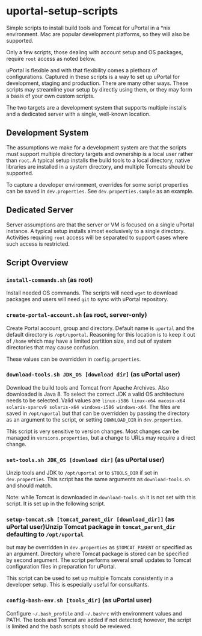 # uportal-setup-scripts
Simple scripts to install build tools and Tomcat for uPortal in a *nix
environment. Mac are popular development platforms, so they will also
be supported.

Only a few scripts, those dealing with account setup and OS packages,
require `root` access as noted below.

uPortal is flexible and with that flexibility comes a plethora of
configurations. Captured in these scripts is a way to set up uPortal
for development, staging and production. There are many other ways.
These scripts may streamline your setup by directly using them, or
they may form a basis of your own custom scripts.

The two targets are a development system that supports multiple
installs and a dedicated server with a single, well-known location.

## Development System
The assumptions we make for a development system are that the scripts
must support multiple directory targets and ownership is a local user
rather than `root`. A typical setup installs the build tools to a local
directory, native libraries are installed in a system directory, and 
multiple Tomcats should be supported.

To capture a developer environment, overrides for some script properties
can be saved in `dev.properties`. See `dev.properties.sample` as an
example.

## Dedicated Server
Server assumptions are that the server or VM is focused on a single
uPortal instance. A typical setup installs almost exclusively to a
single directory. Activities requiring `root` access will be separated
to support cases where such access is restricted.

## Script Overview

### `install-commands.sh` (as root)

Install needed OS commands. The scripts will need `wget` to download
packages and users will need `git` to sync with uPortal repository.

### `create-portal-account.sh` (as root, server-only)
Create Portal account, group and directory. Default name is `uportal`
and the default directory is `/opt/uportal`. Reasoning for this location
is to keep it out of `/home` which may have a limited partition size,
and out of system directories that may cause confusion.

These values can be overridden in `config.properties`.

### `download-tools.sh JDK_OS [download dir]` (as uPortal user)
Download the build tools and Tomcat from Apache Archives. Also downloaded
is Java 8. To select the correct JDK a valid OS architecture needs to be
selected. Valid values are ` linux-i586 linux-x64 macosx-x64 solaris-sparcv9 solaris-x64 windows-i586 windows-x64 `. 
The files are saved in `/opt/uportal` but that can be overridden
by passing the directory as an argument to the script, or setting 
`DOWNLOAD_DIR` in `dev.properties`.

This script is very sensitive to version changes. Most changes can be
managed in `versions.properties`, but a change to URLs may require
a direct change.

### `set-tools.sh JDK_OS [download dir]` (as uPortal user)
Unzip tools and JDK to `/opt/uportal` or to `$TOOLS_DIR` if set in
`dev.properties`. This script has the same arguments as
`download-tools.sh` and should match.

Note: while Tomcat is downloaded in `download-tools.sh` it is not
set with this script. It is set up in the following script.

### `setup-tomcat.sh [tomcat_parent_dir [download_dir]]` (as uPortal user)Unzip Tomcat package in `tomcat_parent_dir` defaulting to `/opt/uportal` 
but may be overridden in `dev.properties` as `$TOMCAT_PARENT` or
specified as an argument. Directory where Tomcat package is stored can
be specified by second argument. The script performs several small
updates to Tomcat configuration files in preparation for uPortal.

This script can be used to set up multiple Tomcats consistently in
a developer setup. This is especially useful for consultants.

### `config-bash-env.sh [tools_dir]` (as uPortal user)
Configure `~/.bash_profile` and `~/.bashrc` with environment values
and PATH. The tools and Tomcat are added if not detected; however,
the script is limited and the bash scripts should be reviewed.
